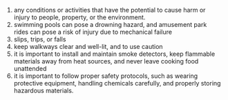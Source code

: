 1. any conditions or activities that have the potential to cause harm or injury to people, property, or the environment.
2. swimming pools can pose a drowning hazard, and amusement park rides can pose a risk of injury due to mechanical failure
3. slips, trips, or falls
4. keep walkways clear and well-lit, and to use caution
5. it is important to install and maintain smoke detectors, keep flammable materials away from heat sources, and never leave cooking food unattended
6. it is important to follow proper safety protocols, such as wearing protective equipment, handling chemicals carefully, and properly storing hazardous materials.
